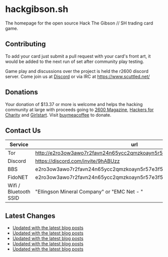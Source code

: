 # hackgibson.sh
The homepage for the open source Hack The Gibson // SH trading card game.


## Contributing

To add your card just submit a pull request with your card's front art, it would be added to the next run of set after community play testing.

Game play and discussions over the project is held the r2600 discord server. Come join us at [Discord](https://discord.com/invite/9hABUzz) or via IRC at https://www.scuttled.net/


## Donations

Your donation of $13.37 or more is welcome and helps the hacking community at large with proceeds going to [2600 Magazine](https://2600.com/), [Hackers for Charity](https://hackersforcharity.org) and [Girlstart](https://girlstart.org).  Visit [buymeacoffee](https://www.buymeacoffee.com/hackgibson.sh) to donate.


## Contact Us

Service | url
-|-
Tor | http://e2ro3ow3awo7r2favn24n65ycc2qmzkoayn5r57e3f56nvjwdcgg32ad.onion
Discord | https://discord.com/invite/9hABUzz
BBS | e2ro3ow3awo7r2favn24n65ycc2qmzkoayn5r57e3f56nvjwdcgg32ad.onion:23
FidoNET | e2ro3ow3awo7r2favn24n65ycc2qmzkoayn5r57e3f56nvjwdcgg32ad.onion:24554
Wifi / Bluetooth SSID | "Ellingson Mineral Company" or "EMC Net - <fidonet address>"

## Latest Changes
<!-- BLOG-POST-LIST:START -->
- [Updated with the latest blog posts](https://github.com/DFW2600/hackgibson.sh/commit/dfbb2759f815a699a0c912945bd7dd9cd5023b87)
- [Updated with the latest blog posts](https://github.com/DFW2600/hackgibson.sh/commit/bc0ce930a2d751b9d26b4b20471d49bc72b662d9)
- [Updated with the latest blog posts](https://github.com/DFW2600/hackgibson.sh/commit/8ec6ffce32c93b7fbfd65b8a76c574800551e9f3)
- [Updated with the latest blog posts](https://github.com/DFW2600/hackgibson.sh/commit/5d0bc1fcfd63d8520aa03f9a907b39a2f0a1bd90)
- [Updated with the latest blog posts](https://github.com/DFW2600/hackgibson.sh/commit/258d41e7fbc0dcce532e26e1bd80167545f972d1)
<!-- BLOG-POST-LIST:END -->

